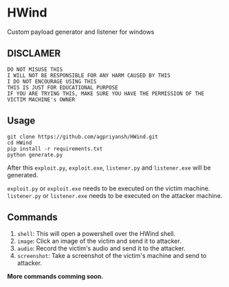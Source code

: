 # HWind
Custom payload generator and listener for windows

## DISCLAMER 
```
DO NOT MISUSE THIS
I WILL NOT BE RESPONSIBLE FOR ANY HARM CAUSED BY THIS
I DO NOT ENCOURAGE USING THIS
THIS IS JUST FOR EDUCATIONAL PURPOSE
IF YOU ARE TRYING THIS, MAKE SURE YOU HAVE THE PERMISSION OF THE VICTIM MACHINE's OWNER
```

## Usage
```
git clone https://github.com/agpriyansh/HWind.git
cd HWind
pip install -r requirements.txt
python generate.py
```
After this `exploit.py`, `exploit.exe`, `listener.py` and `listener.exe` will be generated. 

`exploit.py` or `exploit.exe` needs to be executed on the victim machine.  
`listener.py` or `listener.exe` needs to be executed on the attacker machine.

## Commands
1. `shell`: This will open a powershell over the HWind shell.
2. `image`: Click an image of the victim and send it to attacker.
3. `audio`: Record the victim's audio and send it to the attacker.
4. `screenshot`: Take a screenshot of the victim's machine and send to attacker.

**More commands comming soon.**
